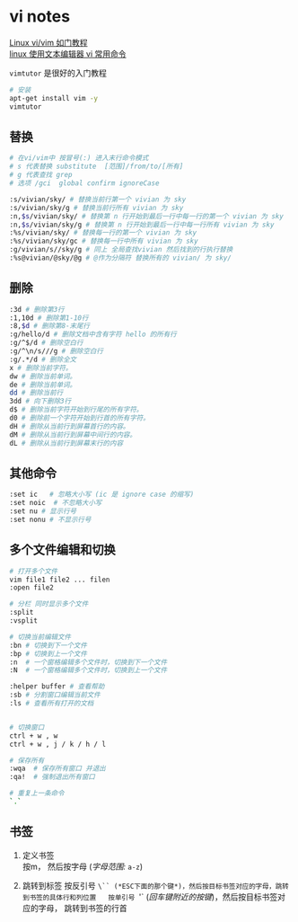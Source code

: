 # vi notes

[Linux vi/vim 如门教程](https://www.runoob.com/linux/linux-vim.html)  
[linux 使用文本编辑器 vi 常用命令](https://www.cnblogs.com/yaohong/p/7498998.html)

`vimtutor` 是很好的入门教程

```bash
# 安装
apt-get install vim -y
vimtutor
```

## 替换

```bash
# 在vi/vim中 按冒号(:) 进入末行命令模式
# s 代表替换 substitute  [范围]/from/to/[所有]
# g 代表查找 grep
# 选项 /gci  global confirm ignoreCase

:s/vivian/sky/ # 替换当前行第一个 vivian 为 sky
:s/vivian/sky/g # 替换当前行所有 vivian 为 sky
:n,$s/vivian/sky/ # 替换第 n 行开始到最后一行中每一行的第一个 vivian 为 sky
:n,$s/vivian/sky/g # 替换第 n 行开始到最后一行中每一行所有 vivian 为 sky
:%s/vivian/sky/ # 替换每一行的第一个 vivian 为 sky
:%s/vivian/sky/gc # 替换每一行中所有 vivian 为 sky
:g/vivian/s//sky/g # 同上 全局查找vivian 然后找到的行执行替换
:%s@vivian/@sky/@g # @作为分隔符 替换所有的 vivian/ 为 sky/
```

## 删除

```bash
:3d # 删除第3行
:1,10d # 删除第1-10行
:8,$d # 删除第8-末尾行
:g/hello/d # 删除文档中含有字符 hello 的所有行
:g/^$/d # 删除空白行
:g/^\n/s///g # 删除空白行
:g/.*/d # 删除全文
x # 删除当前字符。
dw # 删除当前单词。
de # 删除当前单词。
dd # 删除当前行
3dd # 向下删除3行
d$ # 删除当前字符开始到行尾的所有字符。
d0 # 删除前一个字符开始到行首的所有字符。
dH # 删除从当前行到屏幕首行的内容。
dM # 删除从当前行到屏幕中间行的内容。
dL # 删除从当前行到屏幕末行的内容
```

## 其他命令

```bash
:set ic   # 忽略大小写 (ic 是 ignore case 的缩写)
:set noic  # 不忽略大小写
:set nu # 显示行号
:set nonu # 不显示行号
```

## 多个文件编辑和切换

```bash
# 打开多个文件
vim file1 file2 ... filen
:open file2

# 分栏 同时显示多个文件
:split
:vsplit

# 切换当前编辑文件
:bn # 切换到下一个文件
:bp # 切换到上一个文件
:n  # 一个窗格编辑多个文件时，切换到下一个文件
:N  # 一个窗格编辑多个文件时，切换到上一个文件

:helper buffer # 查看帮助
:sb # 分割窗口编辑当前文件
:ls # 查看所有打开的文档


# 切换窗口
ctrl + w , w
ctrl + w , j / k / h / l

# 保存所有
:wqa  # 保存所有窗口 并退出
:qa!  # 强制退出所有窗口

# 重复上一条命令
`.`
```

## 书签

1. 定义书签  
按m， 然后按字母 (*字母范围:* `a-z`)

2. 跳转到标签
按反引号 `\`` (*ESC下面的那个键*)，然后按目标书签对应的字母，跳转到书签的具体行和列位置  
按单引号 `'` (*回车键附近的按键*)，然后按目标书签对应的字母， 跳转到书签的行首
